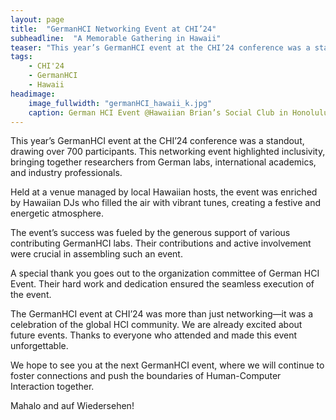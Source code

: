 ```yaml
---
layout: page
title:  "GermanHCI Networking Event at CHI’24"
subheadline:  "A Memorable Gathering in Hawaii"
teaser: "This year’s GermanHCI event at the CHI’24 conference was a standout, drawing over 700 participants."
tags:
    - CHI'24
    - GermanHCI
    - Hawaii
headimage:
    image_fullwidth: "germanHCI_hawaii_k.jpg"
    caption: German HCI Event @Hawaiian Brian’s Social Club in Honolulu, Hawaii (📷 ©Chris Krauter)
---
```

This year’s GermanHCI event at the CHI’24 conference was a standout, drawing over 700 participants. This networking event highlighted inclusivity, bringing together researchers from German labs, international academics, and industry professionals.

Held at a venue managed by local Hawaiian hosts, the event was enriched by Hawaiian DJs who filled the air with vibrant tunes, creating a festive and energetic atmosphere.

The event’s success was fueled by the generous support of various contributing GermanHCI labs. Their contributions and active involvement were crucial in assembling such an event.

A special thank you goes out to the organization committee of German HCI Event. Their hard work and dedication ensured the seamless execution of the event.

The GermanHCI event at CHI’24 was more than just networking—it was a celebration of the global HCI community. We are already excited about future events. Thanks to everyone who attended and made this event unforgettable.

We hope to see you at the next GermanHCI event, where we will continue to foster connections and push the boundaries of Human-Computer Interaction together.

Mahalo and auf Wiedersehen!